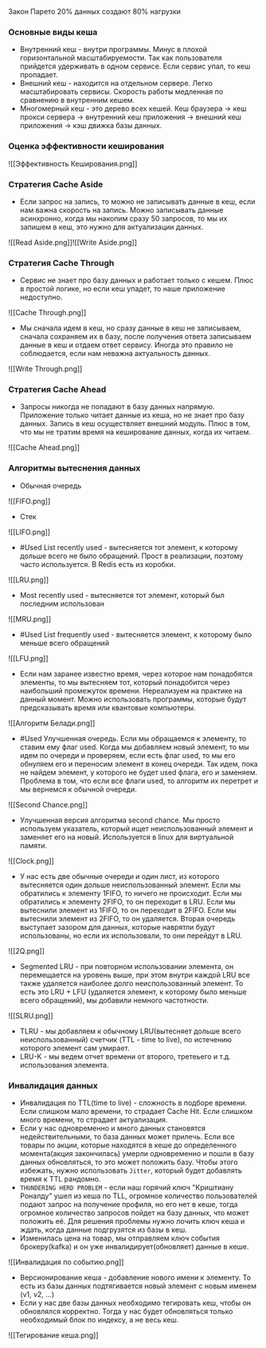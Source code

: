  Закон Парето 20% данных создают 80% нагрузки
### Основные виды кеша

- Внутренний кеш - внутри программы. Минус в плохой горизонтальной масштабируемости. Так как пользователя прийдется удерживать в одном сервисе. Если сервис упал, то кеш пропадает. 
- Внешний кеш - находится на отдельном сервере. Легко масштабировать сервисы. Скорость работы медленная по сравнению в внутренним кешем.
- Многомерный кеш - это дерево всех кешей. Кеш браузера -> кеш прокси сервера -> внутренний кеш приложения -> внешний кеш приложения -> кэш движка базы данных.

### Оценка эффективности кеширования 

![[Эффективность Кеширования.png]]

### Стратегия Cache Aside

- Если запрос на запись, то можно не записывать данные в кеш, если нам важна скорость на запись. Можно записывать данные асинхронно, когда мы накопим сразу 50 запросов, то мы их запишем в кеш, это нужно для актуализации данных.

![[Read Aside.png]]![[Write Aside.png]]

### Стратегия Cache Through

- Сервис не знает про базу данных и работает только с кешем. Плюс в простой логике, но если кеш упадет, то наше приложение недоступно.

![[Cache Through.png]]

- Мы сначала идем в кеш, но сразу данные в кеш не записываем, сначала сохраняем их в базу, после получения ответа записываем данные в кеш и отдаем ответ сервису. Иногда это правило не соблюдается, если нам неважна актуальность данных.

![[Write Through.png]]

### Стратегия Cache Ahead

- Запросы никогда не попадают в базу данных напрямую. Приложение только читает данные из кеша, но не знает про базу данных. Запись в кеш осуществляет внешний модуль. Плюс в том, что мы не тратим время на кеширование данных, когда их читаем.

![[Cache Ahead.png]]

### Алгоритмы вытеснения данных

- Обычная очередь

![[FIFO.png]]

- Стек

![[LIFO.png]]

- #Used List recently used - вытесняется тот элемент, к которому дольше всего не было обращений. Прост в реализации, поэтому часто используется. В Redis есть из коробки.

![[LRU.png]]

- Most recently used - вытесняется тот элемент, который был последним использован

![[MRU.png]]

- #Used List frequently used - вытесняется элемент, к которому было меньше всего обращений

![[LFU.png]]

- Если нам заранее известно время, через которое нам понадобятся элементы, то мы вытесняем тот, который понадобится через наибольший промежуток времени. Нереализуем на практике на данный момент. Можно использовать программы, которые будут предсказывать время или квантовые компьютеры.

![[Алгоритм Белади.png]]

- #Used Улучшенная очередь. Если мы обращаемся к элементу, то ставим ему флаг used. Когда мы добавляем новый элемент, то мы идем по очереди и проверяем, если есть флаг used, то мы его обнуляем его и переносим элемент в конец очереди. Так идем, пока не найдем элемент, у которого не будет used флага, его и заменяем. Проблема в том, что если все флаги used, то алгоритм их перетрет и мы вернемся к обычной очереди.

![[Second Chance.png]]

- Улучшенная версия алгоритма second chance. Мы просто используем указатель, который ищет неиспользованный элемент и заменяет его на новый. Используется в linux для виртуальной памяти.

![[Clock.png]]

- У нас есть две обычные очереди и один лист, из которого вытесняется один дольше неиспользованный элемент. Если мы обратились к элементу 1FIFO, то ничего не происходит. Если мы обратились к элементу 2FIFO, то он переходит в LRU. Если мы вытеснили элемент из 1FIFO, то он переходит в 2FIFO. Если мы вытеснили элемент из 2FIFO, то он удаляется. Вторая очередь выступает зазором для данных, которые наврятли будут использованы, но если их использовали, то они перейдут в LRU.

![[2Q.png]]

- Segmented LRU - при повторном использовании элемента, он перемещается на уровень выше, при этом внутри каждой LRU все также удаляется наиболее долго неиспользованный элемент. То есть это LRU + LFU (удаляется элемент, к которому было меньше всего обращений), мы добавили немного частотности.

![[SLRU.png]]

- TLRU - мы добавляем к обычному LRU(вытесняет дольше всего неиспользованный) счетчик (TTL - time to live), по истечению которого элемент сам умирает.
- LRU-K - мы ведем отчет времени от второго, третеьего и т.д. использования элемента.

### Инвалидация данных

- Инвалидация по TTL(time to live) - сложность в подборе времени. Если слишком мало времени, то страдает Cache Hit. Если слишком много времени, то страдает актуализация.
- Если у нас одновременно и много данных становятся недействительными, то база данных может прилечь. Если все товары по акции, которые находятся в кеше до определенного момента(акция закончилась) умерли одновременно и пошли в базу данных обновляться, то это может положить базу. Чтобы этого избежать, нужно использовать `Jitter`, который будет добавлять время к TTL рандомно.
- `THUNDERING HERD PROBLEM` - если наш горячий ключ "Криштиану Роналду" ушел из кеша по TLL, огромное количество пользователей подают запрос на получение профиля, но его нет в кеше, тогда огромное количество запросов пойдет на базу данных, что может положить её. Для решения проблемы нужно лочить ключ кеша и ждать, когда данные подгрузятся из базы в кеш.
- Изменилась цена на товар, мы отправляем ключ события брокеру(kafka) и он уже инвалидирует(обновляет) данные в кеше.

![[Инвалидация по событию.png]]

- Версионирование кеша - добавление нового имени к элементу. То есть из базы данных подтягивается новый элемент с новым именем (v1, v2, ...)
- Если у нас две базы данных необходимо тегировать кеш, чтобы он обновлялся корректно. Тогда у нас будет обновляться только необходимый блок по индексу, а не весь кеш.

![[Тегирование кеша.png]]
